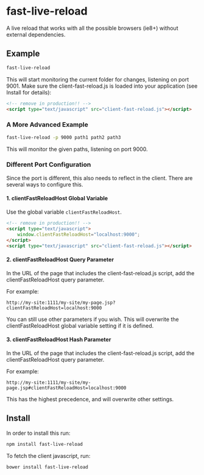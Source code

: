 # fast-live-reload
A live reload that works with all the possible browsers (ie8+)
without external dependencies.

## Example
```sh
fast-live-reload
```

This will start monitoring the current folder for changes,
listening on port 9001. Make sure the client-fast-reload.js is
loaded into your application (see Install for details):

```html
<!-- remove in production!! -->
<script type="text/javascript" src="client-fast-reload.js"></script>
```

### A More Advanced Example

```sh
fast-live-reload -p 9000 path1 path2 path3
```

This will monitor the given paths, listening on port 9000.

### Different Port Configuration

Since the port is different, this also needs to reflect in the client.
There are several ways to configure this.

#### 1. clientFastReloadHost Global Variable

Use the global variable `clientFastReloadHost`.

```html
<!-- remove in production!! -->
<script type="text/javascript">
    window.clientFastReloadHost="localhost:9000";
</script>
<script type="text/javascript" src="client-fast-reload.js"></script>
```

#### 2. clientFastReloadHost Query Parameter

In the URL of the page that includes the client-fast-reload.js script,
add the clientFastReloadHost query parameter.

For example:
```
http://my-site:1111/my-site/my-page.jsp?clientFastReloadHost=localhost:9000
```

You can still use other parameters if you wish. This will overwrite the
clientFastReloadHost global variable setting if it is defined.

#### 3. clientFastReloadHost Hash Parameter

In the URL of the page that includes the client-fast-reload.js script,
add the clientFastReloadHost query parameter.

For example:
```
http://my-site:1111/my-site/my-page.jsp#clientFastReloadHost=localhost:9000
```

This has the highest precedence, and will overwrite other settings.

## Install

In order to install this run:

```sh
npm install fast-live-reload
```

To fetch the client javascript, run:

```sh
bower install fast-live-reload
```

